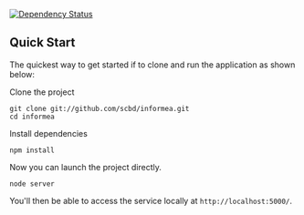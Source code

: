 [![Dependency Status](https://david-dm.org/scbd/informea.svg)](https://david-dm.org/scbd/informea) 

## Quick Start

The quickest way to get started if to clone and run the application as shown below:

Clone the project

    git clone git://github.com/scbd/informea.git
    cd informea

Install dependencies

    npm install

Now you can launch the project directly.

    node server

You'll then be able to access the service locally at `http://localhost:5000/`.
